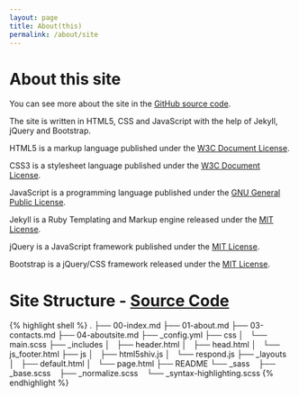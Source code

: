 ```yaml
---
layout: page
title: About(this)
permalink: /about/site
---
```

<div class="aboutsite">
	<div class="row">
		<div class="col-md-6">
			<h1>About this site</h1>
			<p>You can see more about the site in the <a href="https://github.com/aastefanov/aastefanov.github.io">GitHub source code</a>.</p> 
			<p>The site is written in HTML5, CSS and JavaScript with the help of Jekyll, jQuery and Bootstrap.</p>
			<p>HTML5 is a markup language published under the <a href="https://www.w3.org/Consortium/Legal/2002/copyright-documents-20021231.html">W3C Document License</a>.</p>
			<p>CSS3 is a stylesheet language published under the <a href="https://www.w3.org/Consortium/Legal/2002/copyright-documents-20021231.html">W3C Document License</a>.</p>
			<p>JavaScript is a programming language published under the <a href="http://www.gnu.org/licenses/gpl.html">GNU General Public License</a>.</p>
			<p>Jekyll is a Ruby Templating and Markup engine released under the <a href="https://github.com/jekyll/jekyll/blob/master/LICENSE">MIT License</a>.</p>
			<p>jQuery is a JavaScript framework published under the <a href="https://jquery.org/license/">MIT License</a>.</p>
			<p>Bootstrap is a jQuery/CSS framework released under the <a href="https://github.com/twbs/bootstrap/blob/master/LICENSE">MIT License</a>.</p>
		</div>
		<div class="col-md-6">
			<h1>Site Structure - <a href="https://github.com/aastefanov/aastefanov.github.io">Source Code</a></h1>
{% highlight shell %}
.
├── 00-index.md
├── 01-about.md
├── 03-contacts.md
├── 04-aboutsite.md
├── _config.yml
├── css
│   └── main.scss
├── _includes
│   ├── header.html
│   ├── head.html
│   └── js_footer.html
├── js
│   ├── html5shiv.js
│   └── respond.js
├── _layouts
│   ├── default.html
│   └── page.html
├── README
└── _sass
    ├── _base.scss
    ├── _normalize.scss
    └── _syntax-highlighting.scss
{% endhighlight %}
	</div>
</div>